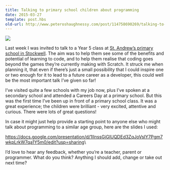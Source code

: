 ```yaml
---
title: Talking to primary school children about programming
date: 2015-03-27
template: post.hbs
old-url: http://www.peteroshaughnessy.com/post/114758690269/talking-to-primary-school-children-about
---
```


![](http://41.media.tumblr.com/207557d8490554d81cbcb6fc4880c1d5/tumblr_inline_nxkdgy2uD11r5besl_540.png)

Last week I was invited to talk to a Year 5 class at [St. Andrew’s
primary school in
Stockwell](http://www.standrewsprimaryschoolstockwell.org/). The aim was
to help them see some of the benefits and potential of learning to code,
and to help them realise that coding goes beyond the games they’re
currently making with Scratch. It struck me when planning it, that even
if there’s just a small possibility that I could inspire one or two
enough for it to lead to a future career as a developer, this could well
be the most important talk I’ve given so far!

I’ve visited quite a few schools with my job now, plus I’ve spoken at a
secondary school and attended a Careers Day at a primary school. But
this was the first time I’ve been up in front of a primary school class.
It was a great experience; the children were brilliant - very excited,
attentive and curious. There were lots of great questions!

In case it might just help provide a starting point to anyone else who
might talk about programming to a similar age group, here are the slides
I used:

<https://docs.google.com/presentation/d/1lInssGiGIUQDEd3ZqJoVsIY7Pgm7wkpLrkW7qa1Y5m0/edit?usp=sharing>\

I’d love to hear any feedback, whether you’re a teacher, parent or
programmer. What do you think? Anything I should add, change or take out
next time?

